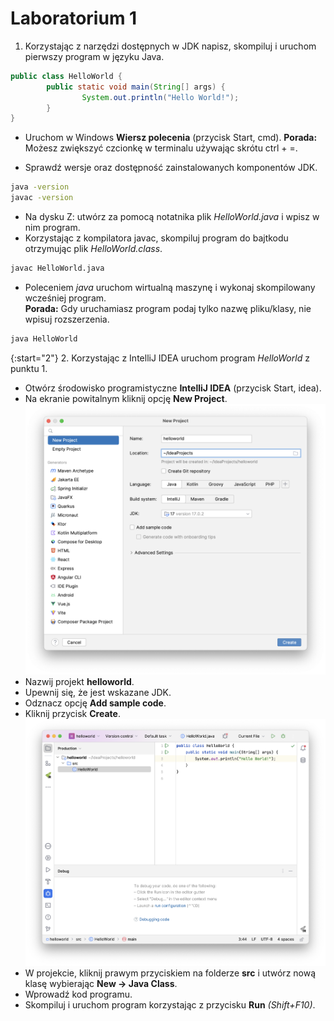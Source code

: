 # Laboratorium 1

1. Korzystając z narzędzi dostępnych w JDK napisz, skompiluj i uruchom pierwszy program w języku Java.

```java
public class HelloWorld {
        public static void main(String[] args) {
                System.out.println("Hello World!");
        }
}
``` 
* Uruchom w Windows **Wiersz polecenia** (przycisk Start, cmd).
**Porada:** Możesz zwiększyć czcionkę w terminalu używając skrótu ctrl + =.

* Sprawdź wersje oraz dostępność zainstalowanych komponentów JDK.

```bash
java -version
javac -version
```

* Na dysku Z: utwórz za pomocą notatnika plik _HelloWorld.java_ i wpisz w nim program.
* Korzystając z kompilatora javac, skompiluj program do bajtkodu otrzymując plik _HelloWorld.class_.

```bash
javac HelloWorld.java
```

* Poleceniem _java_ uruchom wirtualną maszynę i wykonaj skompilowany wcześniej program.  
**Porada:** Gdy uruchamiasz program podaj tylko nazwę pliku/klasy, nie wpisuj rozszerzenia.

```bash
java HelloWorld
```

{:start="2"}
2. Korzystając z IntelliJ IDEA uruchom program _HelloWorld_ z punktu 1.

* Otwórz środowisko programistyczne **IntelliJ IDEA** (przycisk Start, idea).
* Na ekranie powitalnym kliknij opcję **New Project**.
![New Project](./ij_new_project.png "New Project")
* Nazwij projekt **helloworld**.
* Upewnij się, że jest wskazane JDK.
* Odznacz opcję **Add sample code**.
* Kliknij przycisk **Create**.
  ![Hello World!](./ij_hello_world.png "Hello World!")
* W projekcie, kliknij prawym przyciskiem na folderze **src** i utwórz nową klasę wybierając **New -> Java Class**.
* Wprowadź kod programu.
* Skompiluj i uruchom program korzystając z przycisku **Run** *(Shift+F10)*.
